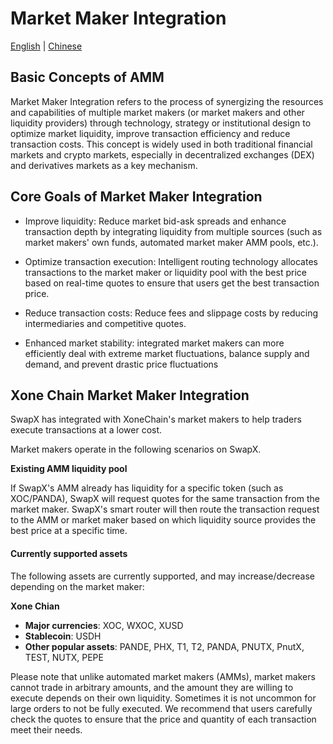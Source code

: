 # Market Maker Integration
[English](market-maker-integration.EN.md) | [Chinese](market-maker-integration.md)
## Basic Concepts of AMM
Market Maker Integration refers to the process of synergizing the resources and capabilities of multiple market makers (or market makers and other liquidity providers) through technology, strategy or institutional design to optimize market liquidity, improve transaction efficiency and reduce transaction costs. This concept is widely used in both traditional financial markets and crypto markets, especially in decentralized exchanges (DEX) and derivatives markets as a key mechanism.

## Core Goals of Market Maker Integration
* Improve liquidity: Reduce market bid-ask spreads and enhance transaction depth by integrating liquidity from multiple sources (such as market makers' own funds, automated market maker AMM pools, etc.).

* Optimize transaction execution: Intelligent routing technology allocates transactions to the market maker or liquidity pool with the best price based on real-time quotes to ensure that users get the best transaction price.

* Reduce transaction costs: Reduce fees and slippage costs by reducing intermediaries and competitive quotes.

* Enhanced market stability: integrated market makers can more efficiently deal with extreme market fluctuations, balance supply and demand, and prevent drastic price fluctuations

## Xone Chain Market Maker Integration

SwapX has integrated with XoneChain's market makers to help traders execute transactions at a lower cost.

Market makers operate in the following scenarios on SwapX.

**Existing AMM liquidity pool**

If SwapX's AMM already has liquidity for a specific token (such as XOC/PANDA), SwapX will request quotes for the same transaction from the market maker. SwapX's smart router will then route the transaction request to the AMM or market maker based on which liquidity source provides the best price at a specific time.

#### Currently supported assets

The following assets are currently supported, and may increase/decrease depending on the market maker:

**Xone Chian**

* **Major currencies**: XOC, WXOC, XUSD
* **Stablecoin**: USDH
* **Other popular assets**: PANDE, PHX, T1, T2, PANDA, PNUTX, PnutX, TEST, NUTX, PEPE

Please note that unlike automated market makers (AMMs), market makers cannot trade in arbitrary amounts, and the amount they are willing to execute depends on their own liquidity. Sometimes it is not uncommon for large orders to not be fully executed. We recommend that users carefully check the quotes to ensure that the price and quantity of each transaction meet their needs.
